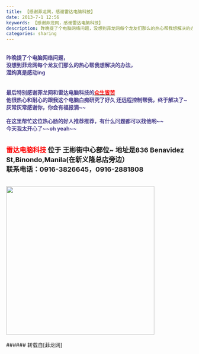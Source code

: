 ```yaml
---
title: 【感谢菲龙网，感谢雷达电脑科技】
date: 2013-7-1 12:56
keywords: 【感谢菲龙网，感谢雷达电脑科技】
description: 昨晚提了个电脑网络问题，没想到菲龙网每个龙友们那么的热心帮我想解决的办法，滢绚真是感动ing最后特别感谢菲龙网和雷达电脑科技的众生皆苦 他很热心和耐心的跟我这个电脑白痴研究了好久 还远程控制帮我，终于解决了~灰常灰常感谢你，你会有福报滴~~在这里帮忙这位热心肠的好人推荐推荐，有什么问题都可以找他哟~~今天我太开心了~~oh yeah~~雷达电脑科技 位于 王彬街中心部位~ 地址是836 Benavidez St,Binondo,Manila(在新义隆总店旁边）联系电话：0916-3826645，0916-2881808$('swf_ous').innerHTML=AC_FL_RunContent('width', '550', 'height', '400', 'allowNetworking', 'internal', 'allowScriptAccess', 'never', 'src', encodeURI('http://www.9ku.com/share/true_452333/singleplayer.swf'), 'quality', 'high', 'bgcolor', '#ffffff', 'wmode', 'transparent', 'allowfullscreen', 'true');
categories: sharing
---
```

<td class="t_f" id="postmessage_13537">

<br/>
<font color="darkslateblue"><strong>昨晚提了个电脑网络问题，</strong></font><br/>
<font color="darkslateblue"><strong>没想到菲龙网每个龙友们那么的热心帮我想解决的办法，</strong></font><br/>
<font color="darkslateblue"><strong>滢绚真是感动ing<img alt="" border="0" onclick="" onmouseover="" smilieid="100" src="static/image/smiley/qiubilong/17.gif"/></strong></font><br/>
<br/>
<br/>
<font color="darkslateblue"><strong>最后特别感谢菲龙网和雷达电脑科技的</strong></font><font color="#b050a2"><a href="http://www.flw.ph/space-uid-31.html" target="_blank"><font color="red"><strong>众生皆苦</strong></font></a></font><font color="red"> </font><br/>
<font color="darkslateblue"><strong>他很热心和耐心的跟我这个电脑白痴研究了好久 还远程控制帮我，终于解决了~</strong></font><br/>
<font color="darkslateblue"><strong>灰常灰常感谢你，你会有福报滴~~<img alt="" border="0" onclick="" onmouseover="" smilieid="95" src="static/image/smiley/qiubilong/19.gif"/></strong></font><br/>
<br/>
<font color="darkslateblue"><strong>在这里帮忙这位热心肠的好人推荐推荐，有什么问题都可以找他哟~~</strong></font><br/>
<font color="darkslateblue"><strong>今天我太开心了~~oh yeah~~</strong></font><br/>
<img alt="" border="0" onclick="" onmouseover="" smilieid="93" src="static/image/smiley/qiubilong/22.gif"/><br/>
<br/>
<br/>
<strong><font size="4"><font color="#ff0000">雷达电脑科技 </font>位于 王彬街中心部位~ 地址是836 Benavidez St,Binondo,Manila(在新义隆总店旁边）<br/>
联系电话：0916-3826645，0916-2881808</font></strong><br/>
<span id="swf_ous"></span><script reload="1" type="a9a854625376035d84544d41-text/javascript">$('swf_ous').innerHTML=AC_FL_RunContent('width', '550', 'height', '400', 'allowNetworking', 'internal', 'allowScriptAccess', 'never', 'src', encodeURI('http://www.9ku.com/share/true_452333/singleplayer.swf'), 'quality', 'high', 'bgcolor', '#ffffff', 'wmode', 'transparent', 'allowfullscreen', 'true');</script><br/>
<br/>

<img aid="5224" class="zoom" data-cf-modified-a9a854625376035d84544d41-="" file="data/attachment/forum/201307/01/125654ij55ij2j3jzj5i30.jpg" id="aimg_5224" inpost="1" onclick="" onmouseover="" src="http://www.flw.ph/data/attachment/forum/201307/01/125654ij55ij2j3jzj5i30.jpg" width="400" zoomfile="data/attachment/forum/201307/01/125654ij55ij2j3jzj5i30.jpg"/>


<br/>
<br/>
</td>
###### 转载自[菲龙网]